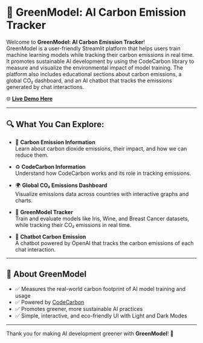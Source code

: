 # 🌿 GreenModel: AI Carbon Emission Tracker

Welcome to **GreenModel: AI Carbon Emission Tracker**!  
GreenModel is a user-friendly Streamlit platform that helps users train machine learning models while tracking their carbon emissions in real time.
It promotes sustainable AI development by using the CodeCarbon library to measure and visualize the environmental impact of model training.
The platform also includes educational sections about carbon emissions, a global CO₂ dashboard, and an AI chatbot that tracks the emissions generated by chat interactions.

🌐 **[Live Demo Here](https://greenmodel-8uxcmdlwyummjqxpwyt73r.streamlit.app/)**

---

## 🔍 What You Can Explore:
    
- 📘 **Carbon Emission Information**  
  Learn about carbon dioxide emissions, their impact, and how we can reduce them.
            
- ♻️ **CodeCarbon Information**  
  Understand how CodeCarbon works and its role in tracking emissions.
            
- 🌍 **Global CO₂ Emissions Dashboard**  
  Visualize emissions data across countries with interactive graphs and charts.

- 🧠 **GreenModel Tracker**  
  Train and evaluate models like Iris, Wine, and Breast Cancer datasets, while tracking their CO₂ emissions in real time.            

- 🤖 **Chatbot Carbon Emission**  
  A chatbot powered by OpenAI that tracks the carbon emissions of each chat interaction.

---

## 🌟 About GreenModel

- ✅ Measures the real-world carbon footprint of AI model training and usage
- ✅ Powered by [CodeCarbon](https://mlco2.github.io/codecarbon/)
- ✅ Promotes greener, more sustainable AI practices
- ✅ Simple, interactive, and eco-friendly UI with Light and Dark Modes

---

Thank you for making AI development greener with **GreenModel**! 🌱

